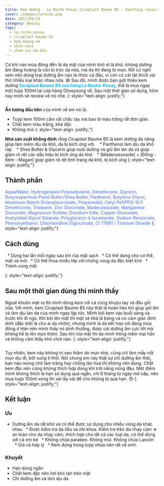 ```yaml
---
title: Kem dưỡng - La Roche-Posay Cicaplast Baume B5 – Soothing repairing balm
cover: /images/laroche.png
date: 2017/04/19
category: Beauty
tags:
  - la-roche-posay
  - cicaplast-baume-b5
  - kem-duong-am
  - skin-care
  - cham-soc-da-kho
---
```


Cứ khi nào mùa đông đến là da mặt của mình khô ơi là khô, không dưỡng ẩm đàng hoàng là còn bị tróc da nữa, mà da thì đang bị mụn. Rồi cứ nghĩ xem nên dùng loại dưỡng ẩm nào là nhức cả đầu, vì còn có cái tật thích xài thử nhiều loại khác nhau nữa. :sweat_smile: Sau đó, mình được bạn giới thiệu kem dưỡng <span style="color:deepskyblue">**Cicaplast Baume B5 của hãng La Roche-Posay**</span>, thế là mua ngay một tuýp 100ml tại cửa hàng Oliveyoung về. Sau một thời gian sử dụng, hôm nay mình sẽ review về nó nhé.
{: style="text-align: justify;"}

<figure class="align-center">
  <img src="{{ site.url }}{{ site.baseurl }}/assets/images/larocheposay-1.jpg" alt="">
  <figcaption></figcaption>
</figure>

**Ấn tượng đầu tiên** của mình về em nó là:
  * Tuýp kem 100ml cầm rất chắc tay mà bao bì màu trắng rất đơn giản. 
  * Chất kem màu trắng, khá đặc
  * Không mùi
{: style="text-align: justify;"}

**Nhà sản xuất khẳng định** rằng Cicaplast Baume B5 là kem dưỡng đa năng giúp làm mềm dịu da khô, da bị kích ứng với:
   * Panthenol làm dịu da khô ráp
   * Shea Butter & Glycerin giúp nuôi dưỡng và giữ ẩm làn da và giúp giảm rõ rệt các dấu hiệu bị kích ứng do khô
   * [Madecassoside] + [Đồng - Kẽm - Magan] giúp giảm rõ rệt tình trạng da khô, bị kích ứng
{: style="text-align: justify;"}

## Thành phần
<span style="color:royalblue"> Aqua/Water, Hydrogenated Polyisobutene, Dimethicone, Glycerin, Butyrospermum Parkii Butter/Shea Butter, Panthenol, Butylene Glycol, Aluminum Starch Octenylsuccinate, Propanediol, Cetyl Pef/PPG-10/1 Dimethicone, Tristearin, Zinc Gluconate, Madecassoside, Manganese Gluconate, Magnesium Sulfate, Disodium Edta, Copper Gluconate, Acetylated Glycol Stearate, Polyglyceryl-4 Isostearate, Sodium Benzonate, Phenoxyethanol, Chlorhexidine Digluconate, CI 77891 / Titanium Dioxide </span>
{: style="text-align: justify;"}

## Cách dùng

  * Dùng hai lần mỗi ngày sau khi rửa mặt sạch
  * Có thể dùng cho cơ thể, mặt và môi
  * Có thể thoa nhiều lớp với những vùng da đặc biệt khô
  * Tránh vùng mắt

{: style="text-align: justify;"}

## Sau một thời gian dùng thì mình thấy
Ngoài khuôn mặt ra thì mình dùng kem với cả vùng khuỷu tay và đầu gối nữa. Với mình, kem Cicaplast Baume B5 này thật là hoàn hảo khi giúp giữ ẩm và làm dịu làn da của mình ngay lập tức. Mình bôi kem vào buổi sáng và trước khi đi ngủ. Khi bôi lên mặt thì mặt sẽ khá là bóng và có cảm giác dính dính (đặc biệt là cho ai da nhờn), nhưng mình là da kết hợp với đang mùa đông ở Hàn nên mình thấy nó bình thường, được cái dưỡng ẩm cực tốt mà không hề bị lên mụn thêm. Sau khi rửa mặt thì da mình trông mềm mại hẳn và không cảm thấy khô chút nào.
{: style="text-align: justify;"}

<figure style="width: 300px" class="align-center">
  <img src="{{ site.url }}{{ site.baseurl }}/assets/images/larocheposay-2.png" alt="">
  <figcaption></figcaption>
</figure>

Tuy nhiên, kem này không trị sẹo thâm do mụn nhé, cũng chỉ làm mấy nốt mụn dịu đi, bớt sưng tí thôi. Nói chung em này thật sự chỉ dưỡng ẩm thôi, bạn nào mong chờ làm trăng hay chống lão hoá thì không nên dùng. Chất kem đặc nên cũng không thích hợp dùng khi trời nắng nóng đâu. Một điểm mình không thích là hạn sử dụng quá ngắn, chỉ 6 tháng từ ngày mở nắp, nên mua tuýp 100ml xong thì xài lấy xài để cho không bị quá hạn. :sweat:
{: style="text-align: justify;"}

## Kết luận

### Ưu
  * Dưỡng ẩm da rất khô và có thể được sử dụng cho nhiều vùng da khác nhau
  * Được kiểm tra da liễu và nhi khoa. Kiểm tra trên da nhạy cảm => an toàn cho da nhạy cảm, thích hợp cho tất cả các loại da, có thể dùng với cả em bé
  * Không chứa paraben. Không mùi. Không chứa Lanolin
  * Giá cả hợp lý
  * Kem đựng trong tuýp nhựa nên rất vệ sinh.

### Khuyết
  * Hạn dùng ngắn
  * Chất kem đặc nên hơi khó tán trên mặt
  * Chỉ dưỡng ẩm và làm dịu da